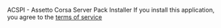 ACSPI - Assetto Corsa Server Pack Installer
If you install this application, you agree to the [terms of service](/tos.md)
